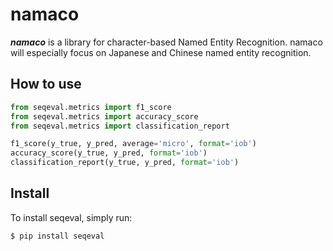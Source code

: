 # namaco
***namaco*** is a library for character-based Named Entity Recognition.
namaco will especially focus on Japanese and Chinese named entity recognition.

## How to use

```python
from seqeval.metrics import f1_score
from seqeval.metrics import accuracy_score
from seqeval.metrics import classification_report

f1_score(y_true, y_pred, average='micro', format='iob')
accuracy_score(y_true, y_pred, format='iob')
classification_report(y_true, y_pred, format='iob')

```


## Install
To install seqeval, simply run:

```
$ pip install seqeval
```
